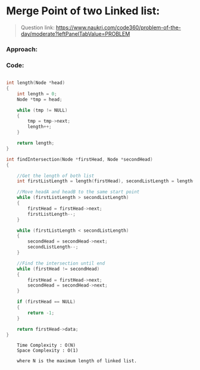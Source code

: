 # Merge Point of two Linked list:

> Question link:
> https://www.naukri.com/code360/problem-of-the-day/moderate?leftPanelTabValue=PROBLEM

### Approach:

### Code:

```C++

int length(Node *head)
{
    int length = 0;
    Node *tmp = head;

    while (tmp != NULL)
    {
        tmp = tmp->next;
        length++;
    }

    return length;
}

int findIntersection(Node *firstHead, Node *secondHead)
{

    //Get the length of both list
    int firstListLength = length(firstHead), secondListLength = length(secondHead);

    //Move headA and headB to the same start point
    while (firstListLength > secondListLength)
    {
        firstHead = firstHead->next;
        firstListLength--;
    }

    while (firstListLength < secondListLength)
    {
        secondHead = secondHead->next;
        secondListLength--;
    }

    //Find the intersection until end
    while (firstHead != secondHead)
    {
        firstHead = firstHead->next;
        secondHead = secondHead->next;
    }

    if (firstHead == NULL)
    {
        return -1;
    }

    return firstHead->data;
}
```

```text
    Time Complexity : O(N)
    Space Complexity : O(1)

    where N is the maximum length of linked list.
```
